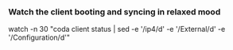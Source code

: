 ### Watch the client booting and syncing in relaxed mood

watch -n 30 "coda client status | sed -e '/ip4/d' -e '/External/d'  -e '/Configuration/d'"
